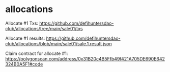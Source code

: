 # allocations

Allocate #1 Txs:
https://github.com/defihuntersdao-club/allocations/tree/main/sale01/txs

Allocate #1 results:
https://github.com/defihuntersdao-club/allocations/blob/main/sale01/sale.1.result.json

Claim contract for allocate #1:
https://polygonscan.com/address/0x31B20c4B5Ffb49f421A705DE690E642324B0A5F1#code

